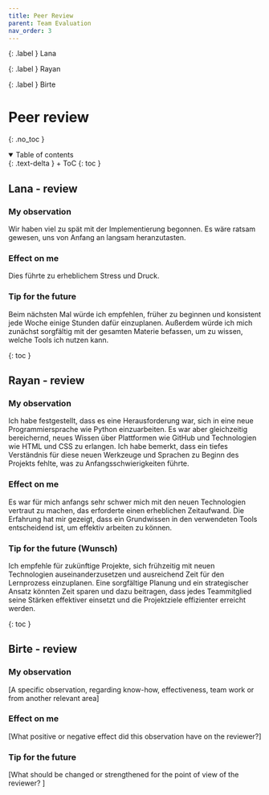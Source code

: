 ```yaml
---
title: Peer Review
parent: Team Evaluation
nav_order: 3
---
```


{: .label }
Lana

{: .label }
Rayan

{: .label }
Birte

# Peer review
{: .no_toc }

<details open markdown="block">
{: .text-delta }
<summary>Table of contents</summary>
+ ToC
{: toc }
</details>

## Lana - review 

### My observation 

Wir haben viel zu spät mit der Implementierung begonnen. Es wäre ratsam gewesen, uns von Anfang an langsam heranzutasten.

### Effect on me 

Dies führte zu erheblichem Stress und Druck.

### Tip for the future 

Beim nächsten Mal würde ich empfehlen, früher zu beginnen und konsistent jede Woche einige Stunden dafür einzuplanen. Außerdem würde ich mich zunächst sorgfältig mit der gesamten Materie befassen, um zu wissen, welche Tools ich nutzen kann.

{: toc }

## Rayan - review 

### My observation 

Ich habe festgestellt, dass es eine Herausforderung war, sich in eine neue Programmiersprache wie Python einzuarbeiten. Es war aber gleichzeitig bereichernd, neues Wissen über Plattformen wie GitHub und Technologien wie HTML und CSS zu erlangen. Ich habe bemerkt, dass ein tiefes Verständnis für diese neuen Werkzeuge und Sprachen zu Beginn des Projekts fehlte, was zu Anfangsschwierigkeiten führte.

### Effect on me 

Es war für mich anfangs sehr schwer mich mit den neuen Technologien vertraut zu machen, das erforderte einen erheblichen Zeitaufwand. Die Erfahrung hat mir gezeigt, dass ein Grundwissen in den verwendeten Tools entscheidend ist, um effektiv arbeiten zu können.

### Tip for the future (Wunsch)

Ich empfehle für zukünftige Projekte, sich frühzeitig mit neuen Technologien auseinanderzusetzen und ausreichend Zeit für den Lernprozess einzuplanen. Eine sorgfältige Planung und ein strategischer Ansatz könnten Zeit sparen und dazu beitragen, dass jedes Teammitglied seine Stärken effektiver einsetzt und die Projektziele effizienter erreicht werden.

{: toc }

## Birte - review 

### My observation 

[A specific observation, regarding know-how, effectiveness, team work or from another relevant area]

### Effect on me 

[What positive or negative effect did this observation have on the reviewer?]

### Tip for the future 

[What should be changed or strengthened for the point of view of the reviewer? ]